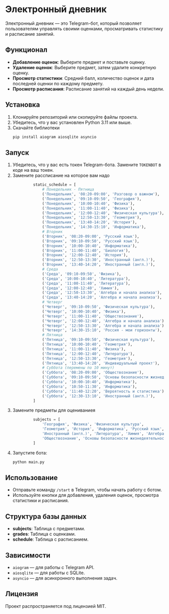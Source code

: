 # Электронный дневник

Электронный дневник — это Telegram-бот, который позволяет пользователям управлять своими оценками, просматривать статистику и расписание занятий.

## Функционал

- **Добавление оценок**: Выберите предмет и поставьте оценку.
- **Удаление оценок**: Выберите предмет, затем удалите конкретную оценку.
- **Просмотр статистики**: Средний балл, количество оценок и дата последней оценки по каждому предмету.
- **Просмотр расписания**: Расписание занятий на каждый день недели.

## Установка

1. Клонируйте репозиторий или скопируйте файлы проекта.
2. Убедитесь, что у вас установлен Python 3.11 или выше.
3. Скачайте библиотеки
   ```bash
   pip install aiogram aiosqlite asyncio
   ```

## Запуск

1. Убедитесь, что у вас есть токен Telegram-бота. Замените `TOKENBOT` в коде на ваш токен.
2. Замените рассписание на которое вам надо
   ```python
            static_schedule = [
                # Понедельник - Пятница
                ('Понедельник', '08:20-09:00', 'Разговор о важном'),
                ('Понедельник', '09:10-09:50', 'География'),
                ('Понедельник', '10:00-10:40', 'Физика'),
                ('Понедельник', '11:00-11:40', 'Физика'),
                ('Понедельник', '12:00-12:40', 'Физическая культура'),
                ('Понедельник', '12:50-13:30', 'Геометрия'),
                ('Понедельник', '13:40-14:20', 'История'),
                ('Понедельник', '14:30-15:10', 'Информатика'),
                # Вторник
                ('Вторник', '08:20-09:00', 'Русский язык'),
                ('Вторник', '09:10-09:50', 'Русский язык'),
                ('Вторник', '10:00-10:40', 'Информатика'),
                ('Вторник', '11:00-11:40', 'Биология'),
                ('Вторник', '12:00-12:40', 'История'),
                ('Вторник', '12:50-13:30', 'Иностранный (англ.)'),
                ('Вторник', '13:40-14:20', 'Иностранный (англ.)'),
                # Среда
                ('Среда', '09:10-09:50', 'Физика'),
                ('Среда', '10:00-10:40', 'Литература'),
                ('Среда', '11:00-11:40', 'Литература'),
                ('Среда', '12:00-12:40', 'Химия'),
                ('Среда', '12:50-13:30', 'Алгебра и начала анализа'),
                ('Среда', '13:40-14:20', 'Алгебра и начала анализа'),
                # Четверг
                ('Четверг', '09:10-09:50', 'Физическая культура'),
                ('Четверг', '10:00-10:40', 'Физика'),
                ('Четверг', '11:00-11:40', 'Обществознание'),
                ('Четверг', '12:00-12:40', 'Алгебра и начала анализа'),
                ('Четверг', '12:50-13:30', 'Алгебра и начала анализа'),
                ('Четверг', '14:30-15:10', 'Россия - мои горизонты'),
                # Пятница
                ('Пятница', '09:10-09:50', 'Физическая культура'),
                ('Пятница', '10:00-10:40', 'Геометрия'),
                ('Пятница', '11:00-11:40', 'Физика'),
                ('Пятница', '12:00-12:40', 'Литература'),
                ('Пятница', '12:50-13:30', 'Геометрия'),
                ('Пятница', '13:40-14:20', 'Индивидуальный проект'),
                # Суббота (перемены по 10 минут)
                ('Суббота', '08:20-09:00', 'Обществознание'),
                ('Суббота', '09:10-09:50', 'Основы безопасности жизнедеятельности'),
                ('Суббота', '10:00-10:40', 'Информатика'),
                ('Суббота', '10:50-11:30', 'Информатика'),
                ('Суббота', '11:40-12:20', 'Вероятность и статистика'),
                ('Суббота', '12:30-13:10', 'Иностранный (англ.)'),
            ]
   ```
3. Замените предметы для оцениваниея
   ```python
            subjects = [
                'География', 'Физика', 'Физическая культура',
                'Геометрия', 'История', 'Информатика', 'Русский язык', 'Биология',
                'Иностранный (англ.)', 'Литература', 'Химия', 'Алгебра и начала анализа',
                'Обществознание', 'Основы безопасности жизнедеятельности', 'Вероятность и статистика'
            ] 
   ```
4. Запустите бота:
   ```bash
   python main.py
   ```

## Использование

- Отправьте команду `/start` в Telegram, чтобы начать работу с ботом.
- Используйте кнопки для добавления, удаления оценок, просмотра статистики и расписания.

## Структура базы данных

- **subjects**: Таблица с предметами.
- **grades**: Таблица с оценками.
- **schedule**: Таблица с расписанием.

## Зависимости

- `aiogram` — для работы с Telegram API.
- `aiosqlite` — для работы с SQLite.
- `asyncio` — для асинхронного выполнения задач.

## Лицензия

Проект распространяется под лицензией MIT.
